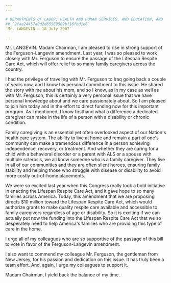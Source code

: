```yaml
---
---

# DEPARTMENTS OF LABOR, HEALTH AND HUMAN SERVICES, AND EDUCATION, AND  RELATED AGENCIES APPROPRIATIONS ACT, 2008
## `2faa24457a0d2d65569509bf16fbd1e6`
`Mr. LANGEVIN — 18 July 2007`

---
```



Mr. LANGEVIN. Madam Chairman, I am pleased to rise in strong support 
of the Ferguson-Langevin amendment. Last year, I was so pleased to work 
closely with Mr. Ferguson to ensure the passage of the Lifespan Respite 
Care Act, which will offer relief to so many family caregivers across 
the country.

I had the privilege of traveling with Mr. Ferguson to Iraq going back 
a couple of years now, and I know his personal commitment to this 
issue. He shared the story with me about his mom, and so I know, as in 
my case as well as with Mr. Ferguson, this is certainly a very personal 
issue that we have personal knowledge about and we care passionately 
about. So I am pleased to join him today and in the effort to direct 
funding now for this important program. As I mentioned, I know 
firsthand what a difference a dedicated caregiver can make in the life 
of a person with a disability or chronic condition.

Family caregiving is an essential yet often overlooked aspect of our 
Nation's health care system. The ability to live at home and remain a 
part of one's community can make a tremendous difference in a person 
achieving independence, recovery, or treatment. And whether they are 
caring for a child with a behavioral disorder or a parent with ALS or a 
spouse with multiple sclerosis, we all know someone who is a family 
caregiver. They live in all of our communities and they are often 
silent heroes, ensuring family stability and helping those who struggle 
with disease or disability to avoid more costly out-of-home placements.

We were so excited last year when this Congress really took a bold 
initiative in enacting the Lifespan Respite Care Act, and it gave hope 
to so many families across America. Today, this amendment that we are 
proposing directs $10 million toward the Lifespan Respite Care Act, 
which would authorize grants to make quality respite care available and 
accessible to family caregivers regardless of age or disability. So it 
is exciting if we can actually put now the funding into the Lifespan 
Respite Care Act that we so desperately need to help America's families 
who are providing this type of care in the home.

I urge all of my colleagues who are so supportive of the passage of 
this bill to vote in favor of the Ferguson-Langevin amendment.

I also want to commend my colleague Mr. Ferguson, the gentleman from 
New Jersey, for his passion and dedication on this issue. It has truly 
been a team effort. And, again, I urge my colleagues to support it.

Madam Chairman, I yield back the balance of my time.